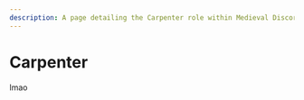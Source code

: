 ```yaml
---
description: A page detailing the Carpenter role within Medieval Discord.
---
```


# Carpenter

lmao

